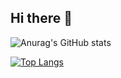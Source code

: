 ## Hi there 👋
![Anurag's GitHub stats](https://github-readme-stats.vercel.app/api?username=PivnayaGODZILLA&show_icons=true&theme=merko&bg_color=00000000&&&hide_border=true)

[![Top Langs](https://github-readme-stats.vercel.app/api/top-langs/?username=anuraghazra&layout=compact&theme=merko&hide_border=true)](https://github.com/anuraghazra/github-readme-stats)


<!--
**PivnayaGODZILLA/PivnayaGODZILLA** is a ✨ _special_ ✨ repository because its `README.md` (this file) appears on your GitHub profile.

Here are some ideas to get you started:

- 🔭 I’m currently working on ...
- 🌱 I’m currently learning ...
- 👯 I’m looking to collaborate on ...
- 🤔 I’m looking for help with ...
- 💬 Ask me about ...
- 📫 How to reach me: ...
- 😄 Pronouns: ...
- ⚡ Fun fact: ...
-->

